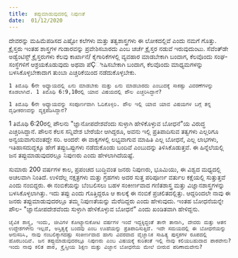 ```yaml
---
title:  ತಪ್ಪುಮಾಡುವುದರಲ್ಲಿ ನಿಪುಣತೆ
date:  01/12/2020
---
```


ದೇವರನ್ನು ಮಹಿಮೆಪಡಿಸದ ಎಷ್ಟೋ ಕಲೆಗಳು ಮತ್ತು ತತ್ವಶಾಸ್ತ್ರಗಳು ಈ ಲೋಕದಲ್ಲಿವೆ ಎಂದು ನಮಗೆ ಗೊತ್ತು. ಕ್ರೈಸ್ತರು ಇಂತಹ ಶಾಸ್ತ್ರಗಳ ಗುಡಾರವನ್ನು ಪ್ರವೇಶಿಸಬಾರದು ಎಂಬ ಚರ್ಚೆ ಕ್ರೈಸ್ತರ ನಡುವೆ ಇರುವುದುಂಟು. ಸೆವೆಂತ್‍ಡೇ ಅಡ್ವೆಂಟಿಸ್ಟ್ ಕ್ರೈಸ್ತರುಗಳು ಕೆಲವು ಕಾರ್ಖಾನೆ/ ಕೈಗಾರಿಕೆಗಳಲ್ಲಿ ವ್ಯವಹಾರ ಮಾಡಬೇಕಾಗಿ ಬಂದಾಗ, ಕೆಲವೊಂದು ಸಂಘ-ಸಂಸ್ಥೆಗಳಿಗೆ ಆಶ್ರಯಕೊಡುವುದು ಅಥವಾ ಪೆÇೀಷಿಸಬೇಕಾಗಿ ಬಂದಾಗ, ಕೆಲವೊಂದು ಮಾಧ್ಯಮಗಳನ್ನು ಬಳಸಿಕೊಳ್ಳಬೇಕಾದಾಗ ತುಂಬಾ ಎಚ್ಚರಿಕೆಯಿಂದ ನಡೆದುಕೊಳ್ಳಬೇಕು.

`1 ತಿಮೊಥಿ 6ನೇ ಅಧ್ಯಾಯದಲ್ಲಿ ಏನು ಮಾಡಬೇಕು ಮತ್ತು ಏನು ಮಾಡಬಾರದು ಎಂಬುದಕ್ಕೆ ಸಾಕಷ್ಟು ವಿವರಣೆಗಳನ್ನು ಕೊಡಲಾಗಿದೆ. 1 ತಿಮೊಥಿ 6:9,10ರಲ್ಲಿ ಯಾವ ವಿಷಯದಲ್ಲಿ ಪೌಲ ಎಚ್ಚರಿಸಿದ್ದಾನೆ?`

`1 ತಿಮೊಥಿ 6ನೇ ಅಧ್ಯಾಯವನ್ನು ಸಂಪೂರ್ಣವಾಗಿ ಓದಿಕೊಳ್ಳಿರಿ. ಪೌಲ ಇಲ್ಲಿ ಯಾವ ಯಾವ ವಿಷಯಗಳ ಬಗ್ಗೆ ತನ್ನ ದೃಢೀಕರಣವನ್ನು ವ್ಯಕ್ತಪಡಿಸಿದ್ದಾನೆ?`

1 ತಿಮೊಥಿ 6:20ರಲ್ಲಿ ಪೌಲನು "ಜ್ಞಾನೋಪದೇಶವೆಂದು ಸುಳ್ಳಾಗಿ ಹೇಳಿಕೊಳ್ಳುವ ಬೋಧನೆ"ಯ ವಿರುದ್ಧ ಎಚ್ಚರಿಸಿದ್ದಾನೆ. ಪೌಲನ ಕೆಲಸ ಸನ್ನಿವೇಶ ಬೇರೆಯೇ ಆಗಿದ್ದರೂ, ಅವನು ಇಲ್ಲಿ ಪ್ರತಿಪಾದಿಸುವ ತತ್ವಗಳು ಎಲ್ಲರಿಗೂ ಅನ್ವಯವಾಗುವಂತದ್ದೇ ಸರಿ. ಅಂದರೆ: ಈ ವಾಕ್ಯಗಳಲ್ಲಿ ಲಭ್ಯವಾಗುವ ಮಾಹಿತಿ ಎಲ್ಲ ಬೋಧನೆ, ಎಲ್ಲ ಲಾಭಗಳು, ಇತಿಹಾಸದುದ್ದಕ್ಕೂ ಹೇಗೆ ತಪ್ಪುಒಪ್ಪುಗಳು ನಡೆದುಕೊಂಡು ಬಂದಿವೆ ಎಂಬುದನ್ನು ತಿಳಿಸಿಕೊಡುತ್ತವೆ. ಈ ಹಿನ್ನೆಲೆಯಲ್ಲಿ ಜನ ತಪ್ಪುಮಾಡುವುದರಲ್ಲೂ ನಿಪುಣರು ಎಂದು ಹೇಳಲಾಗಿದೆಯಷ್ಟೆ.

ಸುಮಾರು 200 ವರ್ಷಗಳ ಕಾಲ, ಪ್ರಪಂಚದ ಬುದ್ಧಿವಂತ ಜನರು ನಿಪುಣರು, ಭೂಮಿಯು, ಈ ವಿಶ್ವದ ಮಧ್ಯದಲ್ಲಿ ಅಚಲವಾಗಿ ನಿಂತಿದೆ. ಉಳಿದೆಲ್ಲ ನಕ್ಷತ್ರಗಳು ಮತ್ತು ಗ್ರಹಗಳು ಅದರ ಸುತ್ತ ಪರಿಪೂರ್ಣ ವರ್ತುಲ ಕಕ್ಷೆಯಲ್ಲಿ ಸುತ್ತುತ್ತವೆ ಎಂದು ನಂಬಿದ್ದರು. ಈ ನಂಬಿಕೆಯನ್ನು ಬೆಂಬಲಿಸಲು ಬಹಳ ಸಂಕೀರ್ಣವಾದ ಗಣಿತಶಾಸ್ತ್ರ ಮತ್ತು ವಿಜ್ಞಾನಶಾಸ್ತ್ರಗಳನ್ನು ಬಳಸಿಕೊಳ್ಳಲಾಗಿತ್ತು. ಇದು ತಪ್ಪು ಎಂದು ಗೊತ್ತಿದ್ದರೂ ಆ ಕಾಲಕ್ಕೆ ಈ ನಂಬಿಕೆ ಪ್ರಚಲಿತದಲ್ಲಿತ್ತು. ಆದ್ದರಿಂದಲೇ ನಾವು ಈ ಜನರು ತಪ್ಪುಮಾಡುವುದರಲ್ಲೂ ತಮ್ಮ ನಿಪುಣತೆಯನ್ನು ಮೆರೆದಿದ್ದರು ಎಂದು ಹೇಳುವುದು. ಇಂತಹ ಬೋಧನೆಯನ್ನೇ ಪೌಲ- "ಜ್ಞಾನೋಪದೇಶವೆಂದು ಸುಳ್ಳಾಗಿ ಹೇಳಿಕೊಳ್ಳುವ ಬೋಧನೆ" ಎಂದು ಖಂಡಿತವಾಗಿ ಹೇಳಿದ್ದನು.

`ಜೈವಿಕ ಶಾಸ್ತ್ರ, ಇಂದು, ಜೀವಿಗಳ ಕೋಟ್ಯಾನುಕೋಟಿ ವರ್ಷಗಳ ಇಂದೆ ಇದ್ದಕ್ಕಿದ್ದಂತೆ ತಾನೇ ತಾನಾಗಿ, ದೇವರು ಮತ್ತು ಆತನ ಉದ್ದೇಶಗಳೇನು ಇಲ್ಲದೆ, ಅಸ್ತಿತ್ವಕ್ಕೆ ಬಂದವು ಎಂಬ ಊಹೆಯನ್ನು ಪ್ರತಿಪಾದಿಸುತ್ತಿದೆ. ಇದೇ ಸಮಯದಲ್ಲಿ ಈ ಬೋಧನೆಯನ್ನು ಅನುಸರಿಸಿ, ನಾವು ನಂಬಲಿಕ್ಕಾಗದಷ್ಟು ಸಂಕೀರ್ಣವಾದ ಹಾಗು ವಿವರವಾದ ವೈಜ್ಞಾನಿಕ ಸಾಹಿತ್ಯ ಪುಸ್ತಕಗಳ ರೂಪದಲ್ಲಿ ಹೊರಬಂದಿವೆ. ಜನ ತಪ್ಪುಮಾಡುವುದರಲ್ಲೂ ನಿಪುಣರು ಎಂಬ ವಿಷಯಕ್ಕೆ ಕುರಿತಂತೆ ಇಲ್ಲಿ ನಾವು ಕಲಿಯಬಹುದಾದ ಪಾಠವೇನು? ಇಂದು ನಾವು ಕಲಿತ ಪಾಠ, ಕ್ರೈಸ್ತೀಯ ಶಿಕ್ಷಣ ಮತ್ತು ವಿಜ್ಞಾನ ಬೋಧನೆಯ ಮೇಲೆ ಬೀರುವ ಪರಿಣಾಮವೇನು?`